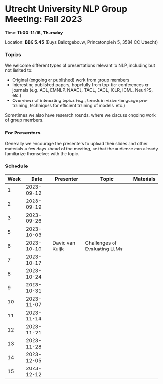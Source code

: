 # Utrecht University NLP Group Meeting: Fall 2023

Time: **11:00-12:15, Thursday**  

Location: **BBG 5.45** (Buys Ballotgebouw, Princetonplein 5, 3584 CC Utrecht)

### Topics

We welcome different types of presentations relevant to NLP, including but not limited to:
- Original (ongoing or published) work from group members
- Interesting published papers, hopefully from top-tier conferences or journals 
  (e.g. ACL, EMNLP, NAACL, TACL, EACL, ICLR, ICML, NeurIPS, etc.)
- Overviews of interesting topics 
  (e.g., trends in vision-language pre-training, techniques for efficient training of models, etc.)

Sometimes we also have research rounds, where we discuss ongoing work of group members.

### For Presenters

Generally we encourage the presenters to upload their slides and other materials 
a few days ahead of the meeting, 
so that the audience can already familiarize themselves with the topic. 

### Schedule

| Week | Date | Presenter | Topic | Materials |
| ---- | ----- | --------- | --------- | --------- |
|1 | 2023-09-12 | | | |
|2 | 2023-09-19 | | | |
|3 | 2023-09-26 | | | |
|5 | 2023-10-03 | | | |
|6 | 2023-10-10 | David van Kuijk | Challenges of Evaluating LLMs | |
|7 | 2023-10-17 | | | |
|8 | 2023-10-24 | | | |
|9 | 2023-10-31 | | | |
|10 | 2023-11-07 | | | |
|11 | 2023-11-14 | | | |
|12 | 2023-11-21 | | | |
|13 | 2023-11-28 | | | |
|14 | 2023-12-05 | | | |
|15 | 2023-12-12 | | | |

